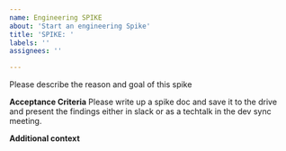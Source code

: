 ```yaml
---
name: Engineering SPIKE
about: 'Start an engineering Spike'
title: 'SPIKE: '
labels: ''
assignees: ''

---
```


Please describe the reason and goal of this spike

**Acceptance Criteria**
Please write up a spike doc and save it to the drive and present the findings either in slack or as a techtalk in the dev sync meeting.

**Additional context**


